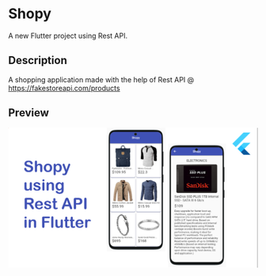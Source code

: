 # Shopy

A new Flutter project using Rest API.

## Description

A shopping application made with the help of Rest API @ https://fakestoreapi.com/products

## Preview

![Preview Image](Shopy_preview_image.png)

